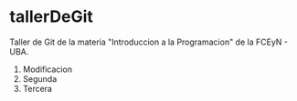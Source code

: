 # tallerDeGit

Taller de Git de la materia "Introduccion a la Programacion" de la FCEyN - UBA.

1. Modificacion
2. Segunda
3. Tercera
